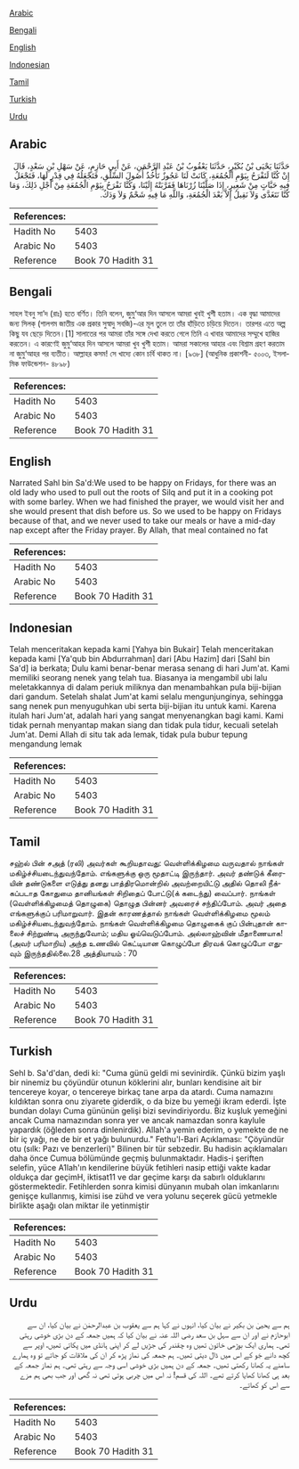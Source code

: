 [Arabic](#arabic)

[Bengali](#bengali)

[English](#english)

[Indonesian](#indonesian)

[Tamil](#tamil)

[Turkish](#turkish)

[Urdu](#urdu)

## Arabic


<div dir="rtl" lang="ar" style={{fontSize:'larger',backgroundColor:'#f8f9fa',padding:20}}>
حَدَّثَنَا يَحْيَى بْنُ بُكَيْرٍ، حَدَّثَنَا يَعْقُوبُ بْنُ عَبْدِ الرَّحْمَنِ، عَنْ أَبِي حَازِمٍ، عَنْ سَهْلِ بْنِ سَعْدٍ، قَالَ إِنْ كُنَّا لَنَفْرَحُ بِيَوْمِ الْجُمُعَةِ، كَانَتْ لَنَا عَجُوزٌ تَأْخُذُ أُصُولَ السِّلْقِ، فَتَجْعَلُهُ فِي قِدْرٍ لَهَا، فَتَجْعَلُ فِيهِ حَبَّاتٍ مِنْ شَعِيرٍ، إِذَا صَلَّيْنَا زُرْنَاهَا فَقَرَّبَتْهُ إِلَيْنَا، وَكُنَّا نَفْرَحُ بِيَوْمِ الْجُمُعَةِ مِنْ أَجْلِ ذَلِكَ، وَمَا كُنَّا نَتَغَدَّى وَلاَ نَقِيلُ إِلاَّ بَعْدَ الْجُمُعَةِ، وَاللَّهِ مَا فِيهِ شَحْمٌ وَلاَ وَدَكٌ‏.‏
</div>
<div style={{backgroundColor:'#f8f9fa',padding:20, marginBottom: 10}}><table> <thead> <tr> <th>References:</th> <th></th> </tr> </thead> <tbody><tr><td>Hadith No</td><td>5403</td></tr><tr><td>Arabic No</td><td>5403</td></tr><tr><td>Reference</td><td>Book 70 Hadith 31</td></tr></tbody></table></div>

## Bengali


<div dir="ltr" lang="bn" style={{fontSize:'larger',backgroundColor:'#f8f9fa',padding:20}}>
সাহল ইবনু সা’দ (রাঃ) হতে বর্ণিত। তিনি বলেন, জুমু‘আর দিন আসলে আমরা খুবই খুশী হতাম। এক বৃদ্ধা আমাদের জন্য সিলক্ (শালগম জাতীয় এক প্রকার সুস্বাদু সবজি)-এর মূল তুলে তা তাঁর হাঁড়িতে চড়িয়ে দিতেন। তারপর এতে অল্প কিছু যব ছেড়ে দিতেন।[1] সালাতের পর আমরা তাঁর সঙ্গে দেখা করতে গেলে তিনি এ খাবার আমাদের সম্মুখে হাজির করতেন। এ কারণেই জুমু‘আহর দিন আসলে আমরা খুব খুশী হতাম। আমরা সকালের আহার এবং বিশ্রাম গ্রহণ করতাম না জুমু‘আহর পর ব্যতীত। আল্লাহর কসম! সে খাদ্যে কোন চর্বি থাকত না। [৯৩৮] (আধুনিক প্রকাশনী- ৫০০৩, ইসলামিক ফাউন্ডেশন- ৪৮৯৮)
</div>
<div style={{backgroundColor:'#f8f9fa',padding:20, marginBottom: 10}}><table> <thead> <tr> <th>References:</th> <th></th> </tr> </thead> <tbody><tr><td>Hadith No</td><td>5403</td></tr><tr><td>Arabic No</td><td>5403</td></tr><tr><td>Reference</td><td>Book 70 Hadith 31</td></tr></tbody></table></div>

## English


<div dir="ltr" lang="en" style={{fontSize:'larger',backgroundColor:'#f8f9fa',padding:20}}>
Narrated Sahl bin Sa'd:We used to be happy on Fridays, for there was an old lady who used to pull out the roots of Silq and put it in a cooking pot with some barley. When we had finished the prayer, we would visit her and she would present that dish before us. So we used to be happy on Fridays because of that, and we never used to take our meals or have a mid-day nap except after the Friday prayer. By Allah, that meal contained no fat
</div>
<div style={{backgroundColor:'#f8f9fa',padding:20, marginBottom: 10}}><table> <thead> <tr> <th>References:</th> <th></th> </tr> </thead> <tbody><tr><td>Hadith No</td><td>5403</td></tr><tr><td>Arabic No</td><td>5403</td></tr><tr><td>Reference</td><td>Book 70 Hadith 31</td></tr></tbody></table></div>

## Indonesian


<div dir="ltr" lang="id" style={{fontSize:'larger',backgroundColor:'#f8f9fa',padding:20}}>
Telah menceritakan kepada kami [Yahya bin Bukair] Telah menceritakan kepada kami [Ya'qub bin Abdurrahman] dari [Abu Hazim] dari [Sahl bin Sa'd] ia berkata; Dulu kami benar-benar merasa senang di hari Jum'at. Kami memiliki seorang nenek yang telah tua. Biasanya ia mengambil ubi lalu meletakkannya di dalam periuk miliknya dan menambahkan pula biji-bijian dari gandum. Setelah shalat Jum'at kami selalu mengunjunginya, sehingga sang nenek pun menyuguhkan ubi serta biji-bijian itu untuk kami. Karena itulah hari Jum'at, adalah hari yang sangat menyenangkan bagi kami. Kami tidak pernah menyantap makan siang dan tidak pula tidur, kecuali setelah Jum'at. Demi Allah di situ tak ada lemak, tidak pula bubur tepung mengandung lemak
</div>
<div style={{backgroundColor:'#f8f9fa',padding:20, marginBottom: 10}}><table> <thead> <tr> <th>References:</th> <th></th> </tr> </thead> <tbody><tr><td>Hadith No</td><td>5403</td></tr><tr><td>Arabic No</td><td>5403</td></tr><tr><td>Reference</td><td>Book 70 Hadith 31</td></tr></tbody></table></div>

## Tamil


<div dir="ltr" lang="ta" style={{fontSize:'larger',backgroundColor:'#f8f9fa',padding:20}}>
சஹ்ல் பின் சஅத் (ரலி) அவர்கள் கூறியதாவது: வெள்ளிக்கிழமை வருவதால் நாங்கள் மகிழ்ச்சியடைந்துவந்தோம். எங்களுக்கு ஒரு மூதாட்டி இருந்தார். அவர் தண்டுக் கீரையின் தண்டுகளை எடுத்து தனது பாத்திரமொன்றில் அவற்றையிட்டு அதில் தொலி நீக்கப்படாத கோதுமை தானியங்கள் சிறிதைப் போட்டு(க் கடைந்து) வைப்பார். நாங்கள் (வெள்ளிக்கிழமைத் தொழுகை) தொழுத பின்னர் அவரைச் சந்திப்போம். அவர் அதை எங்களுக்குப் பரிமாறுவார். இதன் காரணத்தால் நாங்கள் வெள்ளிக்கிழமை மூலம் மகிழ்ச்சியடைந்துவந்தோம். நாங்கள் வெள்ளிக்கிழமை தொழுகைக் குப் பின்புதான் காலைச் சிற்றுண்டி அருந்துவோம்; மதிய ஓய்வெடுப்போம். அல்லாஹ்வின் மீதாணையாக! (அவர் பரிமாறிய) அந்த உணவில் கெட்டியான கொழுப்போ திரவக் கொழுப்போ எதுவும் இருந்ததில்லை.28 அத்தியாயம் : 70
</div>
<div style={{backgroundColor:'#f8f9fa',padding:20, marginBottom: 10}}><table> <thead> <tr> <th>References:</th> <th></th> </tr> </thead> <tbody><tr><td>Hadith No</td><td>5403</td></tr><tr><td>Arabic No</td><td>5403</td></tr><tr><td>Reference</td><td>Book 70 Hadith 31</td></tr></tbody></table></div>

## Turkish


<div dir="ltr" lang="tr" style={{fontSize:'larger',backgroundColor:'#f8f9fa',padding:20}}>
Sehl b. Sa'd'dan, dedi ki: "Cuma günü geldi mi sevinirdik. Çünkü bizim yaşlı bir ninemiz bu çöyündür otunun köklerini alır, bunları kendisine ait bir tencereye koyar, o tencereye birkaç tane arpa da atardı. Cuma namazını kıldıktan sonra onu ziyarete giderdik, o da bize bu yemeği ikram ederdi. İşte bundan dolayı Cuma gününün gelişi bizi sevindiriyordu. Biz kuşluk yemeğini ancak Cuma namazından sonra yer ve ancak namazdan sonra kaylule yapardık (öğleden sonra dinlenirdik). Allah'a yemin ederim, o yemekte de ne bir iç yağı, ne de bir et yağı bulunurdu." Fethu'l-Bari Açıklaması: "Çöyündür otu (sılk: Pazı ve benzerleri)" Bilinen bir tür sebzedir. Bu hadisin açıklamaları daha önce Cumua bölümünde geçmiş bulunmaktadır. Hadis-i şeriften selefin, yüce A1lah'ın kendilerine büyük fetihleri nasip ettiği vakte kadar oldukça dar geçimH, iktisat11 ve dar geçime karşı da sabırlı olduklarını göstermektedir. Fetihlerden sonra kimisi dünyanın mubah olan imkanlarını genişçe kullanmış, kimisi ise zühd ve vera yolunu seçerek gücü yetmekle birlikte aşağı olan miktar ile yetinmiştir
</div>
<div style={{backgroundColor:'#f8f9fa',padding:20, marginBottom: 10}}><table> <thead> <tr> <th>References:</th> <th></th> </tr> </thead> <tbody><tr><td>Hadith No</td><td>5403</td></tr><tr><td>Arabic No</td><td>5403</td></tr><tr><td>Reference</td><td>Book 70 Hadith 31</td></tr></tbody></table></div>

## Urdu


<div dir="rtl" lang="ur" style={{fontSize:'larger',backgroundColor:'#f8f9fa',padding:20}}>
ہم سے یحییٰ بن بکیر نے بیان کیا، انہوں نے کہا ہم سے یعقوب بن عبدالرحمٰن نے بیان کیا، ان سے ابوحازم نے اور ان سے سہل بن سعد رضی اللہ عنہ نے بیان کیا کہ ہمیں جمعہ کے دن بڑی خوشی رہتی تھی۔ ہماری ایک بوڑھی خاتون تھیں وہ چقندر کی جڑیں لے کر اپنی ہانڈی میں پکاتی تھیں، اوپر سے کچھ دانے جَو کے اس میں ڈال دیتی تھیں۔ ہم جمعہ کی نماز پڑھ کر ان کی ملاقات کو جاتے تو وہ ہمارے سامنے یہ کھانا رکھتی تھیں۔ جمعہ کے دن ہمیں بڑی خوشی اسی وجہ سے رہتی تھی۔ ہم نماز جمعہ کے بعد ہی کھانا کھایا کرتے تھے۔ اللہ کی قسم! نہ اس میں چربی ہوتی تھی نہ گھی اور جب بھی ہم مزے سے اس کو کھاتے۔
</div>
<div style={{backgroundColor:'#f8f9fa',padding:20, marginBottom: 10}}><table> <thead> <tr> <th>References:</th> <th></th> </tr> </thead> <tbody><tr><td>Hadith No</td><td>5403</td></tr><tr><td>Arabic No</td><td>5403</td></tr><tr><td>Reference</td><td>Book 70 Hadith 31</td></tr></tbody></table></div>